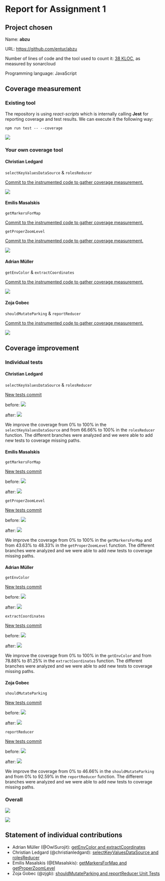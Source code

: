 # Report for Assignment 1

## Project chosen

Name: **abzu**

URL: https://github.com/entur/abzu

Number of lines of code and the tool used to count it: [38 KLOC](https://github.com/OwlSurojit/abzu/pull/3), as measured by sonarcloud

Programming language: JavaScript

## Coverage measurement

### Existing tool

<!-- Inform the name of the existing tool that was executed and how it was executed -->
The repository is using *react-scripts* which is internally calling **Jest** for reporting coverage and test results. We can execute it the following way:
```batch
npm run test -- --coverage
```

![](https://i.ibb.co/0rcG5nT/Screenshot-2024-06-27-at-18-10-21.png)

### Your own coverage tool

#### Christian Ledgard

`selectKeyValuesDataSource` & `rolesReducer`

[Commit to the instrumented code to gather coverage measurement.](https://github.com/OwlSurojit/abzu/pull/5/commits/910c9d9072be2593a75f2cd7a588795a05d9b2fb)

![](https://i.ibb.co/qrQMMLz/Snackbar-Selectors-Unit-Tests.png)

#### Emilis Masalskis

`getMarkersForMap`

[Commit to the instrumented code to gather coverage measurement.](https://github.com/OwlSurojit/abzu/pull/6/commits/967fb599975fb30aa5e987051ade23cdaa018d15)

`getProperZoomLevel`

[Commit to the instrumented code to gather coverage measurement.](https://github.com/OwlSurojit/abzu/pull/6/commits/2e64166098939350bacd2a8b6536ece1746eede9)

![](https://private-user-images.githubusercontent.com/122734286/343811831-60d1fa9b-3121-403f-a0db-9f2dc2f486e6.png?jwt=eyJhbGciOiJIUzI1NiIsInR5cCI6IkpXVCJ9.eyJpc3MiOiJnaXRodWIuY29tIiwiYXVkIjoicmF3LmdpdGh1YnVzZXJjb250ZW50LmNvbSIsImtleSI6ImtleTUiLCJleHAiOjE3MTk0OTg3MTQsIm5iZiI6MTcxOTQ5ODQxNCwicGF0aCI6Ii8xMjI3MzQyODYvMzQzODExODMxLTYwZDFmYTliLTMxMjEtNDAzZi1hMGRiLTlmMmRjMmY0ODZlNi5wbmc_WC1BbXotQWxnb3JpdGhtPUFXUzQtSE1BQy1TSEEyNTYmWC1BbXotQ3JlZGVudGlhbD1BS0lBVkNPRFlMU0E1M1BRSzRaQSUyRjIwMjQwNjI3JTJGdXMtZWFzdC0xJTJGczMlMkZhd3M0X3JlcXVlc3QmWC1BbXotRGF0ZT0yMDI0MDYyN1QxNDI2NTRaJlgtQW16LUV4cGlyZXM9MzAwJlgtQW16LVNpZ25hdHVyZT0yNjgxMDBlZmUxZjFmMDVjNjE0YjY3OTc2ODU1MTE2MDgzMmIwMTk1NjhlMzYxNTZkNmM2NDJjYzA3NWZiZTFmJlgtQW16LVNpZ25lZEhlYWRlcnM9aG9zdCZhY3Rvcl9pZD0wJmtleV9pZD0wJnJlcG9faWQ9MCJ9.LB14tZOvgRmBegbEtplBCdWjuJYAZDPWQCmB5AGt1_A)

#### Adrian Müller

`getEnvColor` & `extractCoordinates`

[Commit to the instrumented code to gather coverage measurement.](https://github.com/OwlSurojit/abzu/pull/3/commits/f9d8bdb38116e3ac2a34a8c9af27378b09f3e6ce)

![](https://i.ibb.co/cJvHrDr/Screenshot-2024-06-27-at-16-43-09.png)

#### Zoja Gobec

`shouldMutateParking` & `reportReducer`

[Commit to the instrumented code to gather coverage measurement.](https://github.com/OwlSurojit/abzu/pull/4/commits/04a542085a357379f7eddbec505521a0592765ca)

![](https://i.ibb.co/dm6BFr0/Screenshot-2024-06-27-at-16-42-07.png)

## Coverage improvement

### Individual tests

#### Christian Ledgard

`selectKeyValuesDataSource` & `rolesReducer`

[New tests commit](https://github.com/OwlSurojit/abzu/pull/5/commits/59a6e04f68ac5f970d3785a4acd70279973ddbd7)

before:
![](https://i.ibb.co/DW9m7gG/before-christian.png)

after:
![](https://i.ibb.co/qrQMMLz/Snackbar-Selectors-Unit-Tests.png)

We improve the coverage from 0% to 100% in the `selectKeyValuesDataSource` and from 66.66% to 100% in the `rolesReducer` function. The different branches were analyzed and we were able to add new tests to coverage missing paths.

#### Emilis Masalskis

`getMarkersForMap`

[New tests commit](https://github.com/OwlSurojit/abzu/pull/6/commits/e2f10852939b380a994596db6f765960019bdd89)

before:
![](https://i.ibb.co/X5zcspJ/Screenshot-2024-06-27-at-17-01-44.png)

after:
![](https://i.ibb.co/K2CB15b/Screenshot-2024-06-27-at-17-44-46.png)

`getProperZoomLevel`

[New tests commit](https://github.com/OwlSurojit/abzu/pull/6/commits/2e64166098939350bacd2a8b6536ece1746eede9)

before:
![](https://i.ibb.co/68rGQJ6/Screenshot-2024-06-27-at-17-04-19.png)

after:
![](https://i.ibb.co/8K6jGnS/Screenshot-2024-06-27-at-17-46-08.png)

We improve the coverage from 0% to 100% in the `getMarkersForMap` and from 43.63% to 48.33% in the `getProperZoomLevel` function. The different branches were analyzed and we were able to add new tests to coverage missing paths.

#### Adrian Müller

`getEnvColor`

[New tests commit](https://github.com/OwlSurojit/abzu/pull/3/commits/f9d8bdb38116e3ac2a34a8c9af27378b09f3e6ce)

before:
![](https://i.ibb.co/st5qqVB/Screenshot-2024-06-27-at-17-11-41.png)

after:
![](https://i.ibb.co/gPyqdJR/Screenshot-2024-06-27-at-17-46-55.png)

`extractCoordinates`

[New tests commit](https://github.com/OwlSurojit/abzu/pull/3/commits/f9d8bdb38116e3ac2a34a8c9af27378b09f3e6ce)

before:
![](https://i.ibb.co/4K5X5NP/Screenshot-2024-06-27-at-17-12-08.png)

after:
![](https://i.ibb.co/D1F6qqm/Screenshot-2024-06-27-at-17-47-12.png)

We improve the coverage from 0% to 100% in the `getEnvColor` and from 78.88% to 81.25% in the `extractCoordinates` function. The different branches were analyzed and we were able to add new tests to coverage missing paths.

#### Zoja Gobec

`shouldMutateParking`

[New tests commit](https://github.com/OwlSurojit/abzu/pull/4/commits/04a542085a357379f7eddbec505521a0592765ca)

before:
![](https://i.ibb.co/K5FxPsW/Screenshot-2024-06-27-at-17-09-13.png)

after:
![](https://i.ibb.co/4tn7jd8/Screenshot-2024-06-27-at-17-43-25.png)

`reportReducer`

[New tests commit](https://github.com/OwlSurojit/abzu/pull/4/commits/04a542085a357379f7eddbec505521a0592765ca)

before:
![](https://i.ibb.co/s5fds8x/Screenshot-2024-06-27-at-17-10-15.png)

after:
![](https://i.ibb.co/xsnqHPr/Screenshot-2024-06-27-at-17-43-52.png)

We improve the coverage from 0% to 46.66% in the `shouldMutateParking` and from 0% to 92.59% in the `reportReducer` function. The different branches were analyzed and we were able to add new tests to coverage missing paths.

### Overall

![](https://i.ibb.co/0rcG5nT/Screenshot-2024-06-27-at-18-10-21.png)

![](https://i.ibb.co/wQNm8v4/Screenshot-2024-06-27-at-18-07-02.png)

## Statement of individual contributions

- Adrian Müller (@OwlSurojit): [getEnvColor and extractCoordinates](https://github.com/OwlSurojit/abzu/pull/3)
- Christian Ledgard (@christianledgard): [selectKeyValuesDataSource and rolesReducer](https://github.com/OwlSurojit/abzu/pull/5)
- Emilis Masalskis (@EMasalskis): [getMarkersForMap and getProperZoomLevel](https://github.com/OwlSurojit/abzu/pull/6)
- Zoja Gobec (@zjgb): [shouldMutateParking and reportReducer Unit Tests](https://github.com/OwlSurojit/abzu/pull/4)
